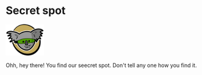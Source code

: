 # Secret spot

<img src="./images/Logo5.png" width="100">

Ohh, hey there! You find our seecret spot. Don't tell any one how you find it.